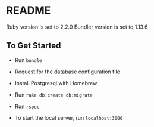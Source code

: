 # README

Ruby version is set to 2.2.0
Bundler version is set to 1.13.6

## To Get Started

* Run `bundle`

* Request for the database configuration file

* Install Postgresql with Homebrew

* Run `rake db:create db:migrate`

* Run `rspec`

* To start the local server, run `localhost:3000`
